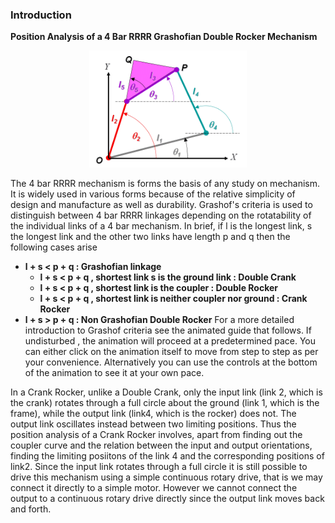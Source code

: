 ### Introduction

**Position Analysis of a 4 Bar RRRR Grashofian Double Rocker Mechanism**

<div align="center">
<img src="images/RRRR_schematic.gif" width="50%">
</div>

The 4 bar RRRR mechanism is forms the basis of any study on mechanism. It is widely used in various forms because of the relative simplicity of design and manufacture as well as durability. Grashof's criteria is used to distinguish between 4 bar RRRR linkages depending on the rotatability of the individual links of a 4 bar mechanism. In brief, if l is the longest link, s the longest link and the other two links have length p and q then the following cases arise

- **l + s < p + q : Grashofian linkage**
  - **l + s < p + q , shortest link s is the ground link : Double Crank**
  - **l + s < p + q , shortest link is the coupler : Double Rocker**
  - **l + s < p + q , shortest link is neither coupler nor ground : Crank Rocker**
- **l + s > p + q : Non Grashofian Double Rocker**
For a more detailed introduction to Grashof criteria see the animated guide that follows. If undisturbed , the animation will proceed at a predetermined pace. You can either click on the animation itself to move from step to step as per your convenience. Alternatively you can use the controls at the bottom of the animation to see it at your own pace.

In a Crank Rocker, unlike a Double Crank, only the input link (link 2, which is the crank) rotates through a full circle about the ground (link 1, which is the frame), while the output link (link4, which is the rocker) does not. The output link oscillates instead between two limiting positions. Thus the position analysis of a Crank Rocker involves, apart from finding out the coupler curve and the relation between the input and output orientations, finding the limiting posiitons of the link 4 and the corresponding positions of link2. Since the input link rotates through a full circle it is still possible to drive this mechanism using a simple continuous rotary drive, that is we may connect it directly to a simple motor. However we cannot connect the output to a continuous rotary drive directly since the output link moves back and forth.
